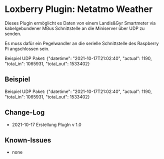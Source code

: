 # Loxberry Plugin: Netatmo Weather

Dieses Plugin ermöglicht es Daten von einem Landis&Gyr Smartmeter via kabelgebundener MBus Schnittstelle an die Miniserver über UDP zu senden.

Es muss dafür ein Pegelwandler an die serielle Schnittstelle des Raspberry Pi angschlossen sein.

Beispiel UDP Paket:
{"datetime": "2021-10-17T21:02:40", "actual": 1190, "total_in": 1065931, "total_out": 1533402}


## Beispiel

Beispiel UDP Paket:
{"datetime": "2021-10-17T21:02:40", "actual": 1190, "total_in": 1065931, "total_out": 1533402}

## Change-Log

- 2021-10-17  Erstellung PlugIn v 1.0

## Known-Issues

- none
